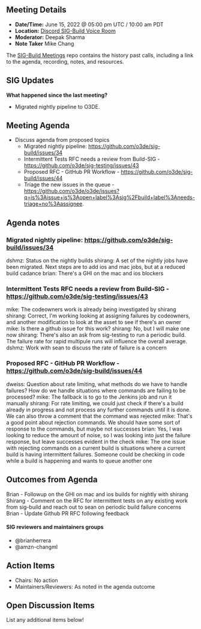 ## Meeting Details

- **Date/Time:** June 15, 2022 @ 05:00 pm UTC / 10:00 am PDT
- **Location:** [Discord SIG-Build Voice Room](https://discord.gg/wDNAQmatpq)
- **Moderator:** Deepak Sharma
- **Note Taker** Mike Chang

The [SIG-Build Meetings](https://github.com/o3de/sig-build/tree/main/meetings) repo contains the history past calls, including a link to the agenda, recording, notes, and resources.

## SIG Updates

**What happened since the last meeting?**

- Migrated nightly pipeline to O3DE.

## Meeting Agenda

- Discuss agenda from proposed topics
  - Migrated nightly pipeline: https://github.com/o3de/sig-build/issues/34
  - Intermittent Tests RFC needs a review from Build-SIG - https://github.com/o3de/sig-testing/issues/43
  - Proposed RFC - GitHub PR Workflow - https://github.com/o3de/sig-build/issues/44
  - Triage the new issues in the queue - https://github.com/o3de/o3de/issues?q=is%3Aissue+is%3Aopen+label%3Asig%2Fbuild+label%3Aneeds-triage+no%3Aassignee. 

## Agenda notes

### Migrated nightly pipeline: https://github.com/o3de/sig-build/issues/34
dshmz: Status on the nightly builds
shirang: A set of the nightly jobs have been migrated. Next steps are to add ios and mac jobs, but at a reduced build cadance
brian: There's a GHI on the mac and ios blockers

### Intermittent Tests RFC needs a review from Build-SIG - https://github.com/o3de/sig-testing/issues/43
mike: The codeowners work is already being investigated by shirang
shirang: Correct, I'm working looking at assigning failures by codeowners, and another modification to look at the asset to see if there's an owner
mike: Is there a github issue for this work?
shirang: No, but I will make one now
shirang: There's also an ask from sig-testing to run a periodic build. The failure rate for rapid multipule runs will influence the overall average.
dshmz: Work with sean to discuss the rate of failure is a concern

### Proposed RFC - GitHub PR Workflow - https://github.com/o3de/sig-build/issues/44

dweiss: Question about rate limiting, what methods do we have to handle failures? How do we handle situations where commands are failing to be processed?
mike: The fallback is to go to the Jenkins job and run it manually
shirang: For rate limiting, we could just check if there's a build already in progress and not process any further commands until it is done. We can also throw a comment that the command was rejected
mike: That's a good point about rejection commands. We should have some sort of response to the commands, but maybe not successes
brian: Yes, I was looking to reduce the amount of noise, so I was looking into just the failure response, but leave successes evident in the check
mike: The one issue with rejecting commands on a current build is situations where a current build is having intermittent failures. Someone could be checking in code while a build is happening and wants to queue another one

## Outcomes from Agenda

Brian - Followup on the GHI on mac and ios builds for nightly with shirang
Shirang - Comment on the RFC for intermittent tests on any existing work from sig-build and reach out to sean on periodic build failure concerns
Brian - Update Github PR RFC following feedback

#### SIG reviewers and maintainers groups
- @brianherrera 
- @amzn-changml 

## Action Items

- Chairs: No action
- Maintainers/Reviewers: As noted in the agenda outcome

## Open Discussion Items

List any additional items below!
